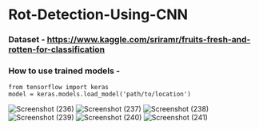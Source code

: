 # Rot-Detection-Using-CNN
### Dataset - https://www.kaggle.com/sriramr/fruits-fresh-and-rotten-for-classification
### How to use trained models - 
```python3
from tensorflow import keras
model = keras.models.load_model('path/to/location')
```
![Screenshot (236)](https://user-images.githubusercontent.com/65949520/144541386-84e14ed6-9ab6-48ab-98b2-5e723b984275.png)
![Screenshot (237)](https://user-images.githubusercontent.com/65949520/144541414-b1ad8c10-d0fa-4f7b-bd77-40e7a8bebf50.png)
![Screenshot (238)](https://user-images.githubusercontent.com/65949520/144541424-3399610a-e44e-4f20-80bf-c9570335fbf0.png)
![Screenshot (239)](https://user-images.githubusercontent.com/65949520/144541808-efe10ae1-1888-4aff-8de7-69dfdda24628.png)
![Screenshot (240)](https://user-images.githubusercontent.com/65949520/144541815-1e9aea51-336c-4eff-8fcb-e042ef555bcf.png)
![Screenshot (241)](https://user-images.githubusercontent.com/65949520/144541822-abacc594-93d8-4c66-b1ab-37f83998055d.png)

